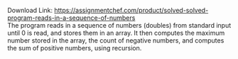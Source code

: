 Download Link: https://assignmentchef.com/product/solved-solved-program-reads-in-a-sequence-of-numbers
<br>
The program reads in a sequence of numbers (doubles) from standard input until 0 is read, and stores them in an array. It then computes the maximum number stored in the array, the count of negative numbers, and computes the sum of positive numbers, using recursion.
